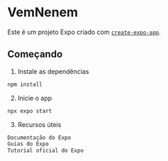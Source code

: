 # VemNenem

Este é um projeto Expo criado com [`create-expo-app`](https://www.npmjs.com/package/create-expo-app).

## Começando

1. Instale as dependências

```bash
npm install
```
2. Inicie o app
   
```bash
npx expo start
```

3. Recursos úteis

```bash
Documentação do Expo
Guias do Expo
Tutorial oficial do Expo
```
